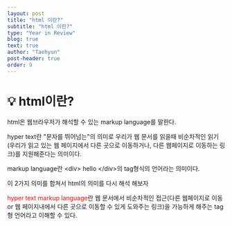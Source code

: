 ```yaml
---
layout: post
title: "html 이란?"
subtitle: "html 이란?"
type: "Year in Review"
blog: true
text: true
author: "Taehyun"
post-header: true
order: 9
---
```


# 💡 html이란?

html은 웹브라우저가 해석할 수 있는 markup language를 말한다.

hyper text란 "문자를 뛰어넘는"의 의미로 우리가 웹 문서를 읽을때 비순차적인 읽기(우리가 읽고 있는 웹 페이지에서 다른 곳으로 이동하거나, 다른 웹페이지로 이동하는 링크)를 지원해준다는 의미이다.

markup language란 \<div> hello \</div>의 tag형식의 언어라는 의미이다.

이 2가지 의미를 합쳐서 html의 의미를 다시 해석 해보자

<span style="color:red">hyper text markup language</span>란 웹 문서에서 비순차적인 접근(다른 웹페이지로 이동 or 웹 페이지내에서 다른 곳으로 이동할 수 있게 도와주는 링크)을 가능하게 해주는 tag형 언어라고 이해할 수 있다.
